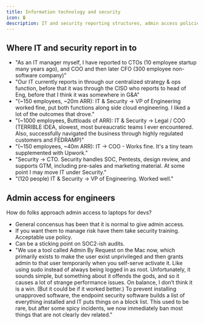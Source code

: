 ```yaml
---
title: Information technology and security
icon: 🔒
description: IT and security reporting structures, admin access policies, and organizational placement
---
```


## Where IT and security report in to

* "As an IT manager myself, I have reported to CTOs (10 employee startup many years ago), and COO and then later CFO (300 employee non-software company)"
* "Our IT currently reports in through our centralized strategy & ops function, before that it was through the CISO who reports to head of Eng, before that I think it was somewhere in G\&A"
* "(~150 employees, ~20m ARR): IT & Security -> VP of Engineering worked fine, put both functions along side cloud engineering. I liked a lot of the outcomes that drove."
* "(~1000 employees, Buttloads of ARR): IT & Security -> Legal / COO (TERRIBLE IDEA, slowest, most bureaucratic teams I ever encountered. Also, successfully navigated the business through highly regulated customers and FEDRAMP)"
* "(~150 employees, ~40m ARR): IT -> COO - Works fine. It's a tiny team supplemented with Upwork."
* "Security -> CTO. Security handles SOC, Pentests, design review, and supports GTM, including pre-sales and marketing material. At some point I may move IT under Security."
* "(120 people) IT & Security -> VP of Engineering. Worked well."

## Admin access for engineers

How do folks approach admin access to laptops for devs?

* General concensus has been that it is normal to give admin access.
* If you want them to manage risk have them take security training. Acceptable use policy.
* Can be a sticking point on SOC2-ish audits.
* "We use a tool called Admin By Request on the Mac now, which primarily exists to make the user exist unprivileged and then grants admin to that user temporarily when you self-serve activate it. Like using sudo instead of always being logged in as root. Unfortunately, it sounds simple, but something about it offends the gods, and so it causes a lot of strange performance issues. On balance, I don’t think it is a win. (But it could be if it worked better.) To prevent installing unapproved software, the endpoint security software builds a list of everything installed and IT puts things on a block list. This used to be rare, but after some spicy incidents, we now immediately ban most things that are not clearly dev related."
